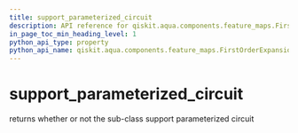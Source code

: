 ```yaml
---
title: support_parameterized_circuit
description: API reference for qiskit.aqua.components.feature_maps.FirstOrderExpansion.support_parameterized_circuit
in_page_toc_min_heading_level: 1
python_api_type: property
python_api_name: qiskit.aqua.components.feature_maps.FirstOrderExpansion.support_parameterized_circuit
---
```


# support\_parameterized\_circuit

returns whether or not the sub-class support parameterized circuit

